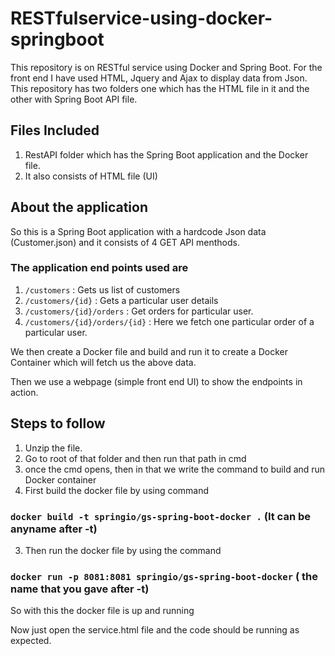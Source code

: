 # RESTfulservice-using-docker-springboot
This repository is on RESTful service using Docker and Spring Boot. For the front end I have used HTML, Jquery and Ajax to display data from Json.
This repository has two folders one which has the HTML file in it and the other with Spring Boot API file.

## Files Included
1. RestAPI folder which has the Spring Boot application and the Docker file.
2. It also consists of HTML file (UI)
## About the application
So this is a Spring Boot application with a hardcode Json data (Customer.json) and it consists of 4 GET API menthods.

### The application end points used are
1. `/customers` : Gets us list of customers
2. `/customers/{id}` : Gets a particular user details
3. `/customers/{id}/orders` : Get orders for particular user.
4. `/customers/{id}/orders/{id}` : Here we fetch one particular order of a particular user.

We then create a Docker file and build and run it to create a Docker Container which will fetch us the above data.

Then we use a webpage (simple front end UI) to show the endpoints in action.

## Steps to follow
1. Unzip the file.
2. Go to root of that folder and then run that path in cmd 
3. once the cmd opens, then in that we write the command to build and run Docker container
4. First build the docker file by using command
### `docker build -t springio/gs-spring-boot-docker .` (It can be anyname after -t)
3. Then run the docker file by using the command
### `docker run -p 8081:8081 springio/gs-spring-boot-docker` ( the name that you gave after -t)

So with this the docker file is up and running

Now just open the service.html file and the code should be running as expected.


